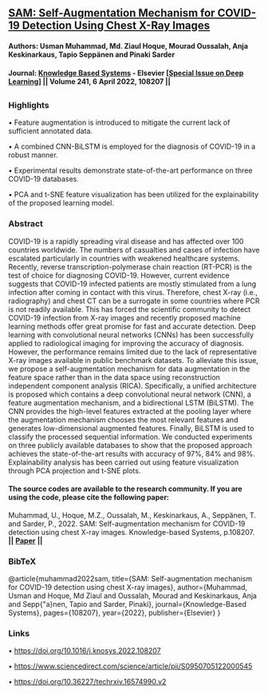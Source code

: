## [SAM: Self-Augmentation Mechanism for COVID-19 Detection Using Chest X-Ray Images](https://www.sciencedirect.com/science/article/pii/S0950705122000545)
#### Authors: Usman Muhammad, Md. Ziaul Hoque, Mourad Oussalah, Anja Keskinarkaus, Tapio Seppänen and Pinaki Sarder

#### Journal: [Knowledge Based Systems](https://www.sciencedirect.com/journal/knowledge-based-systems) - Elsevier **[**[Special Issue on Deep Learning](https://www.sciencedirect.com/journal/knowledge-based-systems/vol/239/suppl/C#article-58)**]** **||** Volume 241, 6 April 2022, 108207 **||**
##

### Highlights
• Feature augmentation is introduced to mitigate the current lack of sufficient annotated data.

• A combined CNN-BiLSTM is employed for the diagnosis of COVID-19 in a robust manner.

• Experimental results demonstrate state-of-the-art performance on three COVID-19 databases.

• PCA and t-SNE feature visualization has been utilized for the explainability of the proposed learning model.

### Abstract
COVID-19 is a rapidly spreading viral disease and has affected over 100 countries worldwide. The numbers of casualties and cases of infection have escalated particularly in countries with weakened healthcare systems. Recently, reverse transcription-polymerase chain reaction (RT-PCR) is the test of choice for diagnosing COVID-19. However, current evidence suggests that COVID-19 infected patients are mostly stimulated from a lung infection after coming in contact with this virus. Therefore, chest X-ray (i.e., radiography) and chest CT can be a surrogate in some countries where PCR is not readily available. This has forced the scientific community to detect COVID-19 infection from X-ray images and recently proposed machine learning methods offer great promise for fast and accurate detection. Deep learning with convolutional neural networks (CNNs) has been successfully applied to radiological imaging for improving the accuracy of diagnosis. However, the performance remains limited due to the lack of representative X-ray images available in public benchmark datasets. To alleviate this issue, we propose a self-augmentation mechanism for data augmentation in the feature space rather than in the data space using reconstruction independent component analysis (RICA). Specifically, a unified architecture is proposed which contains a deep convolutional neural network (CNN), a feature augmentation mechanism, and a bidirectional LSTM (BiLSTM). The CNN provides the high-level features extracted at the pooling layer where the augmentation mechanism chooses the most relevant features and generates low-dimensional augmented features. Finally,  BiLSTM is used to classify the processed sequential information. We conducted experiments on three publicly available databases to show that the proposed approach achieves the state-of-the-art results with accuracy of 97%, 84% and 98%. Explainability analysis has been carried out using feature visualization through PCA projection and t-SNE plots.

#### The source codes are available to the research community. If you are using the code, please cite the following paper:                             
Muhammad, U., Hoque, M.Z., Oussalah, M., Keskinarkaus, A., Seppänen, T. and Sarder, P., 2022. SAM: Self-augmentation mechanism for COVID-19 detection using chest X-ray images. Knowledge-based Systems, p.108207. **||** **[Paper](https://www.sciencedirect.com/science/article/pii/S0950705122000545/pdfft?isDTMRedir=true&download=true)** **||**

### BibTeX
@article{muhammad2022sam,
  title={SAM: Self-augmentation mechanism for COVID-19 detection using chest X-ray images},
  author={Muhammad, Usman and Hoque, Md Ziaul and Oussalah, Mourad and Keskinarkaus, Anja and Sepp{\"a}nen, Tapio and Sarder, Pinaki},
  journal={Knowledge-Based Systems},
  pages={108207},
  year={2022},
  publisher={Elsevier}
}

### Links
• https://doi.org/10.1016/j.knosys.2022.108207

• https://www.sciencedirect.com/science/article/pii/S0950705122000545

• https://doi.org/10.36227/techrxiv.16574990.v2
